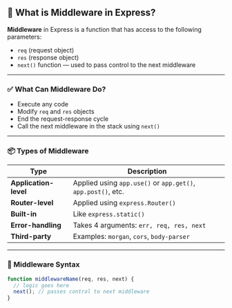 ## 🧩 What is Middleware in Express?

**Middleware** in Express is a function that has access to the following parameters:

- `req` (request object)
- `res` (response object)
- `next()` function — used to pass control to the next middleware

---

### ✅ What Can Middleware Do?

- Execute any code
- Modify `req` and `res` objects
- End the request-response cycle
- Call the next middleware in the stack using `next()`

---

### 📦 Types of Middleware

| Type                  | Description                                                  |
| --------------------- | ------------------------------------------------------------ |
| **Application-level** | Applied using `app.use()` or `app.get()`, `app.post()`, etc. |
| **Router-level**      | Applied using `express.Router()`                             |
| **Built-in**          | Like `express.static()`                                      |
| **Error-handling**    | Takes 4 arguments: `err, req, res, next`                     |
| **Third-party**       | Examples: `morgan`, `cors`, `body-parser`                    |

---

### 🧪 Middleware Syntax

```js
function middlewareName(req, res, next) {
  // logic goes here
  next(); // passes control to next middleware
}
```
